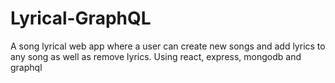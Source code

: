 # Lyrical-GraphQL

A song lyrical web app where a user can create new songs and add lyrics to any song as well as remove lyrics. Using react, express, mongodb and graphql
